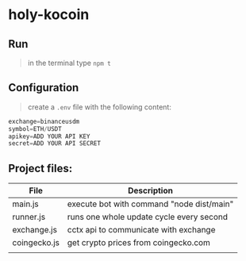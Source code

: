 # holy-kocoin
 
 ## Run
 > in the terminal type `npm t`
 
 ## Configuration
> create a `.env` file with the following content:

``` js
exchange=binanceusdm
symbol=ETH/USDT
apikey=ADD YOUR API KEY
secret=ADD YOUR API SECRET
```
 ## Project files:

| File         | Description |
| ------------ | ----------- |
| main.js      | execute bot with command "node dist/main" |
| runner.js    | runs one whole update cycle every second |
| exchange.js  | cctx api to communicate with exchange |
| coingecko.js | get crypto prices from coingecko.com |
|  |   |


